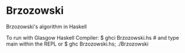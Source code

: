# Brzozowski
Brzozowski's algorithm in Haskell

To run with Glasgow Haskell Compiler:
$ ghci Brzozowski.hs  # and type main within the REPL
or
$ ghc Brzozowski.hs; ./Brzozowski
